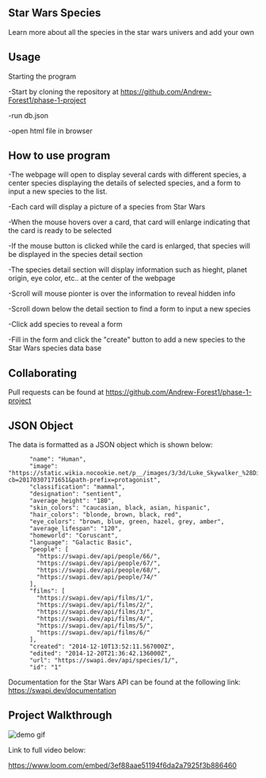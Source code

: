 ## Star Wars Species
Learn more about all the species in the star wars univers and add your own


## Usage

Starting the program

-Start by cloning the repository at https://github.com/Andrew-Forest1/phase-1-project

-run db.json

-open html file in browser


## How to use program
-The webpage will open to display several cards with different species, a center species displaying the details of selected species, and a form to input a new species to the list.

-Each card will display a picture of a species from Star Wars

-When the mouse hovers over a card, that card will enlarge indicating that the card is ready to be selected

-If the mouse button is clicked while the card is enlarged, that species will be displayed in the species detail section

-The species detail section will display information such as hieght, planet origin, eye color, etc.. at the center of the webpage

-Scroll will mouse pionter is over the information to reveal hidden info

-Scroll down below the detail section to find a form to input a new species

-Click add species to reveal a form

-Fill in the form and click the "create" button to add a new species to the Star Wars species data base

## Collaborating

Pull requests can be found at https://github.com/Andrew-Forest1/phase-1-project

## JSON Object

The data is formatted as a JSON object which is shown below:

```console
      "name": "Human",
      "image": "https://static.wikia.nocookie.net/p__/images/3/3d/Luke_Skywalker_%28Disney%29.png/revision/latest?cb=20170307171651&path-prefix=protagonist",
      "classification": "mammal",
      "designation": "sentient",
      "average_height": "180",
      "skin_colors": "caucasian, black, asian, hispanic",
      "hair_colors": "blonde, brown, black, red",
      "eye_colors": "brown, blue, green, hazel, grey, amber",
      "average_lifespan": "120",
      "homeworld": "Coruscant",
      "language": "Galactic Basic",
      "people": [
        "https://swapi.dev/api/people/66/",
        "https://swapi.dev/api/people/67/",
        "https://swapi.dev/api/people/68/",
        "https://swapi.dev/api/people/74/"
      ],
      "films": [
        "https://swapi.dev/api/films/1/",
        "https://swapi.dev/api/films/2/",
        "https://swapi.dev/api/films/3/",
        "https://swapi.dev/api/films/4/",
        "https://swapi.dev/api/films/5/",
        "https://swapi.dev/api/films/6/"
      ],
      "created": "2014-12-10T13:52:11.567000Z",
      "edited": "2014-12-20T21:36:42.136000Z",
      "url": "https://swapi.dev/api/species/1/",
      "id": "1"
```

Documentation for the Star Wars API can be found at the following link: https://swapi.dev/documentation

## Project Walkthrough
![demo gif](https://cdn.loom.com/sessions/thumbnails/3ef88aae51194f6da2a7925f3b886460-1670597481261-with-play.gif)

Link to full video below:

https://www.loom.com/embed/3ef88aae51194f6da2a7925f3b886460